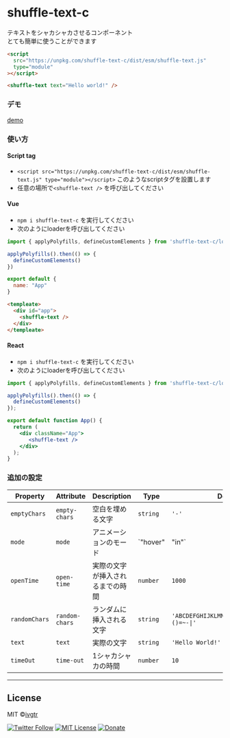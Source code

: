 # shuffle-text-c
 
テキストをシャカシャカさせるコンポーネント  
とても簡単に使うことができます
```html
<script
  src="https://unpkg.com/shuffle-text-c/dist/esm/shuffle-text.js"
  type="module"
></script>

<shuffle-text text="Hello world!" />
```

### デモ
[demo](https://ivgtr.github.io/shuffle-text-c/)	

### 使い方
#### Script tag
- `<script src="https://unpkg.com/shuffle-text-c/dist/esm/shuffle-text.js" type="module"></script>` このようなscriptタグを設置します
- 任意の場所で`<shuffle-text />` を呼び出してください

#### Vue
- `npm i shuffle-text-c` を実行してください
- 次のようにloaderを呼び出してください
```javascript
import { applyPolyfills, defineCustomElements } from 'shuffle-text-c/loader'

applyPolyfills().then(() => {
  defineCustomElements()
})

export default {
  name: "App"
}
```
```html
<templeate>
  <div id="app">
    <shuffle-text />
  </div>
</templeate>
```

#### React
- `npm i shuffle-text-c` を実行してください
- 次のようにloaderを呼び出してください
```jsx
import { applyPolyfills, defineCustomElements } from 'shuffle-text-c/loader'

applyPolyfills().then(() => {
  defineCustomElements()
});

export default function App() {
  return (
    <div className="App">
       <shuffle-text />
    </div>
  );
}

```


### 追加の設定
| Property      | Attribute      | Description | Type              | Default                                     |
| ------------- | -------------- | ----------- | ----------------- | ------------------------------------------- |
| `emptyChars`  | `empty-chars`  | 空白を埋める文字 | `string`          | `'-'`                                       |
| `mode`        | `mode`         |  アニメーションのモード | `"hover" | "in"` | `'in'`                                      |
| `openTime`    | `open-time`    | 実際の文字が挿入されるまでの時間 | `number`          | `1000`                                      |
| `randomChars` | `random-chars` | ランダムに挿入される文字 | `string`          | `'ABCDEFGHIJKLMNOPQRSTUVWXYZ?!#$%&()=~-\|'` |
| `text`        | `text`         | 実際の文字 | `string`          | `'Hello World!'`                            |
| `timeOut`     | `time-out`     | 1シャカシャカの時間 | `number`          | `10`                                        |


----------------------------------------------

## License
MIT ©[ivgtr](https://github.com/ivgtr)


[![Twitter Follow](https://img.shields.io/twitter/follow/mawaru_hana?style=social)](https://twitter.com/mawaru_hana) [![MIT License](http://img.shields.io/badge/license-MIT-blue.svg?style=flat)](LICENSE) [![Donate](https://img.shields.io/badge/%EF%BC%84-support-green.svg?style=flat-square)](https://www.buymeacoffee.com/ivgtr)  